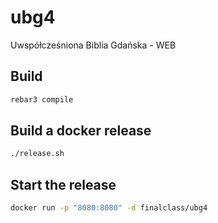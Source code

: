 ubg4
=====

Uwspółcześniona Biblia Gdańska - WEB

Build
-----

```bash
rebar3 compile
```

Build a docker release
-------

```bash
./release.sh
```

Start the release
----------------

```bash
docker run -p "8080:8080" -d finalclass/ubg4
```
